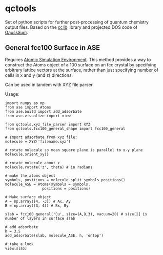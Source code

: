 # qctools

Set of python scripts for further post-processing of quantum chemistry output files. Based on the [cclib](https://github.com/cclib/cclib) library and projected DOS code of [GaussSum](https://github.com/gausssum/gausssum).

## General fcc100 Surface in ASE

Requires [Atomic Simulation Environment](https://wiki.fysik.dtu.dk/ase/). This method provides a way to construct the Atoms object of a 100 surface on an fcc crystal by specifying arbitrary lattice vectors at the surface, rather than just specifying number of cells in x and y (and z) directions.

Can  be used in tandem with XYZ file parser.

Usage:
```
import numpy as np
from ase import Atoms
from ase.build import add_adsorbate
from ase.visualize import view

from qctools.xyz_file_parser import XYZ
from qctools.fcc100_general_shape import fcc100_general

# Import adsorbate from xyz file:
molecule = XYZ('filename.xyz')

# rotate molecule so mean square plane is parallel to x-y plane
molecule.orient_xy()

# rotate molecule about z
molecule.rotate('z', theta) # in radians

# make the atoms object
symbols, positions = molecule.split_symbols_positions()
molecule_ASE = Atoms(symbols = symbols,
                 positions = positions)
                 
# Make surface object
A = np.array([4, -3]) # Ax, Ay
B = np.array([3, 4]) # Bx, By

slab = fcc100_general('Cu', size=(A,B,3), vacuum=20) # size[2] is number of layers in surface slab

# add adsorbate
h = 3.5
add_adsorbate(slab, molecule_ASE, h, 'ontop')

# take a look
view(slab)
```
